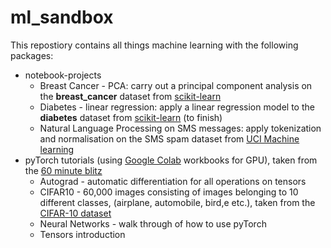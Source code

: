 # ml_sandbox
This repostiory contains all things machine learning with the following packages:
* notebook-projects
  * Breast Cancer - PCA: carry out a principal component analysis on the **breast_cancer** dataset from [scikit-learn](https://scikit-learn.org/stable/) 
  * Diabetes - linear regression: apply a linear regression model to the **diabetes** dataset from [scikit-learn](https://scikit-learn.org/stable/) (to finish)
  * Natural Language Processing on SMS messages: apply tokenization and normalisation on the SMS spam dataset from [UCI Machine learning](https://archive.ics.uci.edu/ml/datasets/sms+spam+collection)
* pyTorch tutorials (using [Google Colab](https://colab.research.google.com/notebooks/intro.ipynb) workbooks for GPU), taken from the [60 minute blitz](https://pytorch.org/tutorials/beginner/deep_learning_60min_blitz.html)
  * Autograd - automatic differentiation for all operations on tensors
  * CIFAR10 - 60,000 images consisting of images belonging to 10 different classes, (airplane, automobile, bird,e etc.), taken from the [CIFAR-10 dataset](https://www.cs.toronto.edu/~kriz/cifar.html)
  * Neural Networks - walk through of how to use pyTorch
  * Tensors introduction

